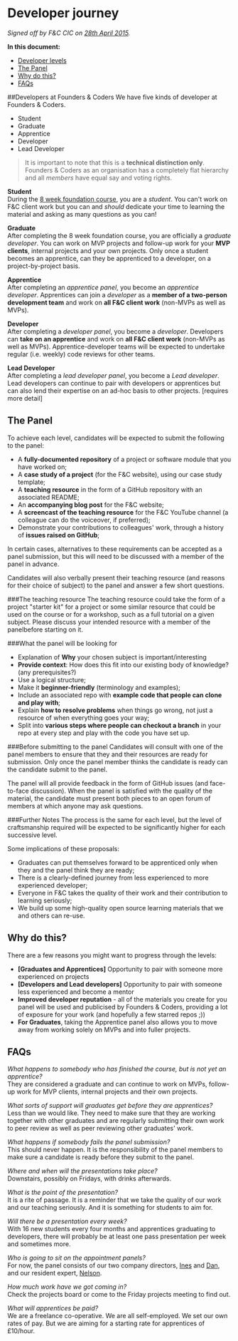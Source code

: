 # Developer journey
_Signed off by F&C CIC on [28th April 2015](http://tinyurl.com/m3q4dll)._

**In this document:**
+ [Developer levels](#levels)
+ [The Panel](#the-panel)
+ [Why do this?](#why-do-this)
+ [FAQs](#faqs)

<a name="levels" />
##Developers at Founders & Coders
We have five kinds of developer at Founders & Coders.

+ Student
+ Graduate
+ Apprentice
+ Developer
+ Lead Developer

> It is important to note that this is a **technical distinction only**. Founders & Coders as an organisation has a completely flat hierarchy and all _members_ have equal say and voting rights.

**Student**    
 During the [8 week foundation course](https://github.com/foundersandcoders/playbook/blob/master/foundation.md), you are a _student_. You can't work on F&C client work but you can and _should_ dedicate your time to learning the material and asking as many questions as you can!

**Graduate**    
After completing the 8 week foundation course, you are officially a *graduate developer*. You can work on MVP projects and follow-up work for your **MVP clients**, internal projects and your own projects. Only once a student becomes an apprentice, can they be apprenticed to a developer, on a project-by-project basis.


**Apprentice**    
After completing an *apprentice panel*, you become an *apprentice developer*. Apprentices can join a *developer* as a **member of a two-person development team** and work on **all F&C client work** (non-MVPs as well as MVPs).

**Developer**        
After completing a *developer panel*, you become a *developer*. Developers can **take on an apprentice** and work on **all F&C client work** (non-MVPs as well as MVPs). Apprentice-developer teams will be expected to undertake regular (i.e. weekly) code reviews for other teams.

**Lead Developer**    
After completing a *lead developer panel*, you become a *Lead developer*. Lead developers can continue to pair with developers or apprentices but can also lend their expertise on an ad-hoc basis to other projects. [requires more detail]


## The Panel

To achieve each level, candidates will be expected to submit the following to the panel:

+ A **fully-documented repository** of a project or software module that you have worked on;
+ A **case study of a project** (for the F&C website), using our case study template;
+ A **teaching resource** in the form of a GitHub repository with an associated README;
+ An **accompanying blog post** for the F&C website;
+ A **screencast of the teaching resource** for the F&C YouTube channel (a colleague can do the voiceover, if preferred);
+ Demonstrate your contributions to colleagues' work, through a history of **issues raised on GitHub**;

In certain cases, alternatives to these requirements can be accepted as a panel submission, but this will need to be discussed with a member of the panel in advance.

Candidates will also verbally present their teaching resource (and reasons for their choice of subject) to the panel and answer a few short questions.

###The teaching resource
The teaching resource could take the form of a project "starter kit" for a project or some similar resource that could be used on the course or for a workshop, such as a full tutorial on a given subject. Please discuss your intended resource with a member of the panelbefore starting on it.

###What the panel will be looking for
+ Explanation of **Why** your chosen subject is important/interesting
+ **Provide context**: How does this fit into our existing body of knowledge? (any prerequisites?)
+ Use a logical structure;
+ Make it **beginner-friendly** (terminology and examples);
+ Include an associated repo with **example code that people can clone and play with**;
+ Explain **how to resolve problems** when things go wrong, not just a resource of when everything goes your way;
+ Split into **various steps where people can checkout a branch** in your repo at every step and play with the code you have set up.

###Before submitting to the panel
Candidates will consult with one of the panel members to ensure that they and their resources are ready for submission. Only once the panel member thinks the candidate is ready can the candidate submit to the panel.

The panel will all provide feedback in the form of GitHub issues (and face-to-face discussion). When the panel is satisfied with the quality of the material, the candidate must present both pieces to an open forum of members at which anyone may ask questions.  

###Further Notes
The process is the same for each level, but the level of craftsmanship required will be expected to be significantly higher for each successive level.

Some implications of these proposals:
+ Graduates can put themselves forward to be apprenticed only when they and the panel think they are ready;
+ There is a clearly-defined journey from less experienced to more experienced developer;
+ Everyone in F&C takes the quality of their work and their contribution to learning seriously;
+ We build up some high-quality open source learning materials that we and others can re-use.

## Why do this?
There are a few reasons you might want to progress through the levels:
+ **[Graduates and Apprentices]** Opportunity to pair with someone more experienced on projects
+ **[Developers and Lead developers]** Opportunity to pair with someone less experienced and become a mentor
+ **Improved developer reputation** - all of the materials you create for you panel will be used and publicised by Founders & Coders, providing a lot of exposure for your work (and hopefully a few starred repos ;))
+ **For Graduates**, taking the Apprentice panel also allows you to move away from working solely on MVPs and into fuller projects.

## FAQs  

*What happens to somebody who has finished the course, but is not yet an apprentice?*    
They are considered a graduate and can continue to work on MVPs, follow-up work for MVP clients, internal projects and their own projects.  

*What sorts of support will graduates get before they are apprentices?*    
 Less than we would like. They need to make sure that they are working together with other graduates and are regularly submitting their own work to peer review as well as peer reviewing other graduates' work.  

*What happens if somebody fails the panel submission?*    
This should never happen. It is the responsibility of the panel members to make sure a candidate is ready before they submit to the panel.  

*Where and when will the presentations take place?*    
Downstairs, possibly on Fridays, with drinks afterwards.  

*What is the point of the presentation?*    
It is a rite of passage. It is a reminder that we take the quality of our work and our teaching seriously. And it is something for students to aim for.

*Will there be a presentation every week?*    
With 16 new students every four months and apprentices graduating to developers, there will probably be at least one pass presentation per week and sometimes more.  

*Who is going to sit on the appointment panels?*    
For now, the panel consists of our two company directors, [Ines](https://twitter.com/iteles) and [Dan](https://twitter.com/dsofer), and our resident expert, [Nelson](https://github.com/nelsonic).

*How much work have we got coming in?*    
Check the projects board or come to the Friday projects meeting to find out.

*What will apprentices be paid?*    
We are a freelance co-operative. We are all self-employed. We set our own rates of pay. But we are aiming for a starting rate for apprentices of £10/hour.
